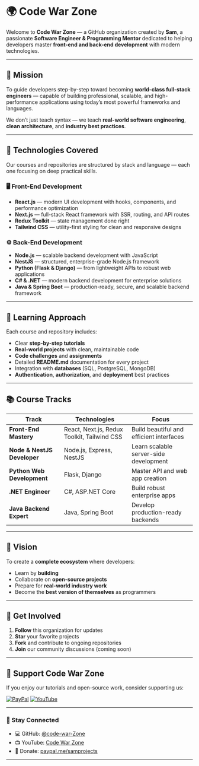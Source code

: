 # 🌍 Code War Zone

Welcome to **Code War Zone** — a GitHub organization created by **Sam**, a passionate **Software Engineer & Programming Mentor** dedicated to helping developers master **front-end and back-end development** with modern technologies.

---

## 🚀 Mission

To guide developers step-by-step toward becoming **world-class full-stack engineers** — capable of building professional, scalable, and high-performance applications using today’s most powerful frameworks and languages.

We don’t just teach syntax — we teach **real-world software engineering**, **clean architecture**, and **industry best practices**.

---

## 🧩 Technologies Covered

Our courses and repositories are structured by stack and language — each one focusing on deep practical skills.

### 🖥️ Front-End Development
- **React.js** — modern UI development with hooks, components, and performance optimization  
- **Next.js** — full-stack React framework with SSR, routing, and API routes  
- **Redux Toolkit** — state management done right  
- **Tailwind CSS** — utility-first styling for clean and responsive designs  

### ⚙️ Back-End Development
- **Node.js** — scalable backend development with JavaScript  
- **NestJS** — structured, enterprise-grade Node.js framework  
- **Python (Flask & Django)** — from lightweight APIs to robust web applications  
- **C# & .NET** — modern backend development for enterprise solutions  
- **Java & Spring Boot** — production-ready, secure, and scalable backend framework  

---

## 🧠 Learning Approach

Each course and repository includes:
- Clear **step-by-step tutorials**  
- **Real-world projects** with clean, maintainable code  
- **Code challenges** and **assignments**  
- Detailed **README.md** documentation for every project  
- Integration with **databases** (SQL, PostgreSQL, MongoDB)  
- **Authentication**, **authorization**, and **deployment** best practices  

---

## 📚 Course Tracks

| Track                       | Technologies                                | Focus                                    |
|-----------------------------|---------------------------------------------|------------------------------------------|
| **Front-End Mastery**       | React, Next.js, Redux Toolkit, Tailwind CSS | Build beautiful and efficient interfaces |
| **Node & NestJS Developer** | Node.js, Express, NestJS                    | Learn scalable server-side development   |
| **Python Web Development**  | Flask, Django                               | Master API and web app creation          |
| **.NET Engineer**           | C#, ASP.NET Core                            | Build robust enterprise apps             |
| **Java Backend Expert**     | Java, Spring Boot                           | Develop production-ready backends        |

---

## 🌱 Vision

To create a **complete ecosystem** where developers:
- Learn by **building**
- Collaborate on **open-source projects**
- Prepare for **real-world industry work**
- Become the **best version of themselves** as programmers

---

## 🧭 Get Involved

1. **Follow** this organization for updates  
2. **Star** your favorite projects  
3. **Fork** and contribute to ongoing repositories  
4. **Join** our community discussions (coming soon)  

---

## 💖 Support Code War Zone

If you enjoy our tutorials and open-source work, consider supporting us:  

[![PayPal](https://img.shields.io/badge/PayPal-Donate-blue?logo=paypal)](https://paypal.me/samprojects)
[![YouTube](https://img.shields.io/badge/YouTube-Subscribe-red?logo=youtube)](https://youtube.com/@code-war-zone)

---

### 💬 Stay Connected
- 💻 GitHub: [@code-war-Zone](https://github.com/code-war-Zone)  
- 📺 YouTube: [Code War Zone](https://youtube.com/@code-war-zone)  
- 💸 Donate: [paypal.me/samprojects](https://paypal.me/samprojects)

---

